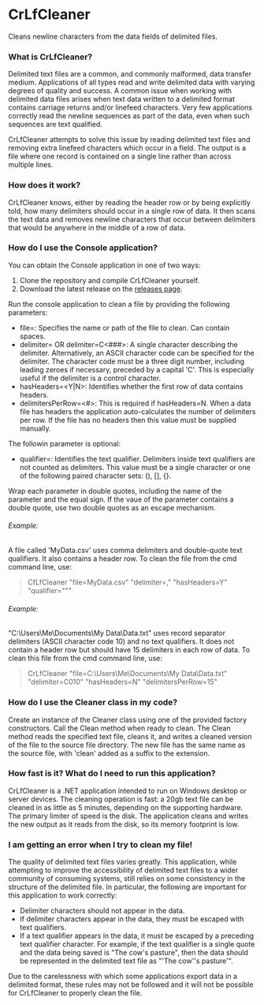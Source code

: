 # CrLfCleaner

Cleans newline characters from the data fields of delimited files.

### What is CrLfCleaner?

Delimited text files are a common, and commonly malformed, data transfer medium.  Applications of all types read and write delimited data with varying degrees of quality and success.  A common issue when working with delimited data files arises when text data written to a delimited format contains carriage returns and/or linefeed characters.  Very few applications correctly read the newline sequences as part of the data, even when such sequences are text qualified.

CrLfCleaner attempts to solve this issue by reading delimited text files and removing extra linefeed characters which occur in a field.  The output is a file where one record is contained on a single line rather than across multiple lines.

### How does it work?

CrLfCleaner knows, either by reading the header row or by being explicitly told, how many delimiters should occur in a single row of data.  It then scans the text data and removes newline characters that occur between delimiters that would be anywhere in the middle of a row of data.

### How do I use the Console application?

You can obtain the Console application in one of two ways:
1. Clone the repository and compile CrLfCleaner yourself.
2. Download the latest release on the [releases page](https://github.com/tlarsen7572/CrLfCleaner/releases).

Run the console application to clean a file by providing the following parameters:
* file=<fileName>: Specifies the name or path of the file to clean.  Can contain spaces.
* delimiter=<char> OR delimiter=C<###>: A single character describing the delimiter.  Alternatively, an ASCII character code can be specified for the delimiter.  The character code must be a three digit number, including leading zeroes if necessary, preceded by a capital 'C'.  This is especially useful if the delimiter is a control character.
* hasHeaders=<Y|N>: Identifies whether the first row of data contains headers.
* delimitersPerRow=<#>: This is required if hasHeaders=N.  When a data file has headers the application auto-calculates the number of delimiters per row.  If the file has no headers then this value must be supplied manually.

The followin parameter is optional:
* qualifier=<string>: Identifies the text qualifier.  Delimiters inside text qualifiers are not counted as delimiters.  This value must be a single character or one of the following paired character sets: (), [], {}.

Wrap each parameter in double quotes, including the name of the parameter and the equal sign.  If the vaue of the parameter contains a double quote, use two double quotes as an escape mechanism.

###### Example:
A file called 'MyData.csv' uses comma delimiters and double-quote text qualifiers.  It also contains a header row.  To clean the file from the cmd command line, use:

> CfLfCleaner "file=MyData.csv" "delimiter=," "hasHeaders=Y" "qualifier="""

###### Example:
"C:\Users\Me\Documents\My Data\Data.txt" uses record separator delimiters (ASCII character code 10) and no text qualifiers.  It does not contain a header row but should have 15 delimiters in each row of data.  To clean this file from the cmd command line, use:

> CrLfCleaner "file=C:\Users\Me\Documents\My Data\Data.txt" "delimiter=C010" "hasHeaders=N" "delimitersPerRow=15"

### How do I use the Cleaner class in my code?

Create an instance of the Cleaner class using one of the provided factory constructors.  Call the Clean method when ready to clean.  The Clean method reads the specified text file, cleans it, and writes a cleaned version of the file to the source file directory.  The new file has the same name as the source file, with 'clean' added as a suffix to the extension.

### How fast is it?  What do I need to run this application?

CrLfCleaner is a .NET application intended to run on Windows desktop or server devices.  The cleaning operation is fast: a 20gb text file can be cleaned in as little as 5 minutes, depending on the supporting hardware.  The primary limiter of speed is the disk.  The application cleans and writes the new output as it reads from the disk, so its memory footprint is low.

### I am getting an error when I try to clean my file!

The quality of delimited text files varies greatly.  This application, while attempting to improve the accessibility of delimited text files to a wider community of consuming systems, still relies on some consistency in the structure of the delimited file.  In particular, the following are important for this application to work correctly:
* Delimiter characters should not appear in the data.
* If delimiter characters appear in the data, they must be escaped with text qualifiers.
* If a text qualifier appears in the data, it must be escaped by a preceding text qualifier character.  For example, if the text qualifier is a single quote and the data being saved is "The cow's pasture", then the data should be represented in the delimited text file as "'The cow''s pasture'".

Due to the carelessness with which some applications export data in a delimited format, these rules may not be followed and it will not be possible for CrLfCleaner to properly clean the file.
